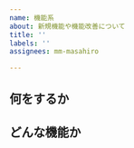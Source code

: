```yaml
---
name: 機能系
about: 新規機能や機能改善について
title: ''
labels: ''
assignees: mm-masahiro

---
```


## 何をするか

## どんな機能か
